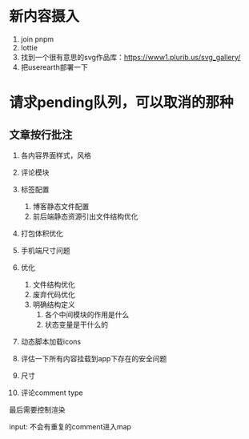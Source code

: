 # 新内容摄入
1. join pnpm
3. lottie
5. 找到一个很有意思的svg作品库：https://www1.plurib.us/svg_gallery/
7. 把userearth部署一下

# 请求pending队列，可以取消的那种
## 文章按行批注

1. 各内容界面样式，风格
2. 评论模块
3. 标签配置
   1. 博客静态文件配置
   2. 前后端静态资源引出文件结构优化
4. 打包体积优化
6. 手机端尺寸问题
7. 优化
   1. 文件结构优化
   2. 废弃代码优化
   3. 明确结构定义
      1. 各个中间模块的作用是什么
      2. 状态变量是干什么的
8. 动态脚本加载icons
9. 评估一下所有内容挂载到app下存在的安全问题





1. 尺寸
2. 评论comment type

最后需要控制渲染

input: 不会有重复的comment进入map
